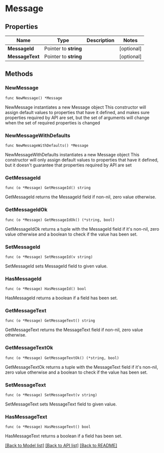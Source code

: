 # Message

## Properties

Name | Type | Description | Notes
------------ | ------------- | ------------- | -------------
**MessageId** | Pointer to **string** |  | [optional] 
**MessageText** | Pointer to **string** |  | [optional] 

## Methods

### NewMessage

`func NewMessage() *Message`

NewMessage instantiates a new Message object
This constructor will assign default values to properties that have it defined,
and makes sure properties required by API are set, but the set of arguments
will change when the set of required properties is changed

### NewMessageWithDefaults

`func NewMessageWithDefaults() *Message`

NewMessageWithDefaults instantiates a new Message object
This constructor will only assign default values to properties that have it defined,
but it doesn't guarantee that properties required by API are set

### GetMessageId

`func (o *Message) GetMessageId() string`

GetMessageId returns the MessageId field if non-nil, zero value otherwise.

### GetMessageIdOk

`func (o *Message) GetMessageIdOk() (*string, bool)`

GetMessageIdOk returns a tuple with the MessageId field if it's non-nil, zero value otherwise
and a boolean to check if the value has been set.

### SetMessageId

`func (o *Message) SetMessageId(v string)`

SetMessageId sets MessageId field to given value.

### HasMessageId

`func (o *Message) HasMessageId() bool`

HasMessageId returns a boolean if a field has been set.

### GetMessageText

`func (o *Message) GetMessageText() string`

GetMessageText returns the MessageText field if non-nil, zero value otherwise.

### GetMessageTextOk

`func (o *Message) GetMessageTextOk() (*string, bool)`

GetMessageTextOk returns a tuple with the MessageText field if it's non-nil, zero value otherwise
and a boolean to check if the value has been set.

### SetMessageText

`func (o *Message) SetMessageText(v string)`

SetMessageText sets MessageText field to given value.

### HasMessageText

`func (o *Message) HasMessageText() bool`

HasMessageText returns a boolean if a field has been set.


[[Back to Model list]](../README.md#documentation-for-models) [[Back to API list]](../README.md#documentation-for-api-endpoints) [[Back to README]](../README.md)


